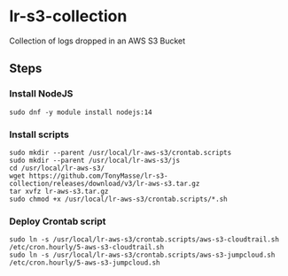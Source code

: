 # lr-s3-collection
 Collection of logs dropped in an AWS S3 Bucket

## Steps

### Install NodeJS

```
sudo dnf -y module install nodejs:14
```
### Install scripts

```
sudo mkdir --parent /usr/local/lr-aws-s3/crontab.scripts
sudo mkdir --parent /usr/local/lr-aws-s3/js
cd /usr/local/lr-aws-s3/
wget https://github.com/TonyMasse/lr-s3-collection/releases/download/v3/lr-aws-s3.tar.gz
tar xvfz lr-aws-s3.tar.gz
sudo chmod +x /usr/local/lr-aws-s3/crontab.scripts/*.sh
```

### Deploy Crontab script

```
sudo ln -s /usr/local/lr-aws-s3/crontab.scripts/aws-s3-cloudtrail.sh /etc/cron.hourly/5-aws-s3-cloudtrail.sh
sudo ln -s /usr/local/lr-aws-s3/crontab.scripts/aws-s3-jumpcloud.sh /etc/cron.hourly/5-aws-s3-jumpcloud.sh
```
